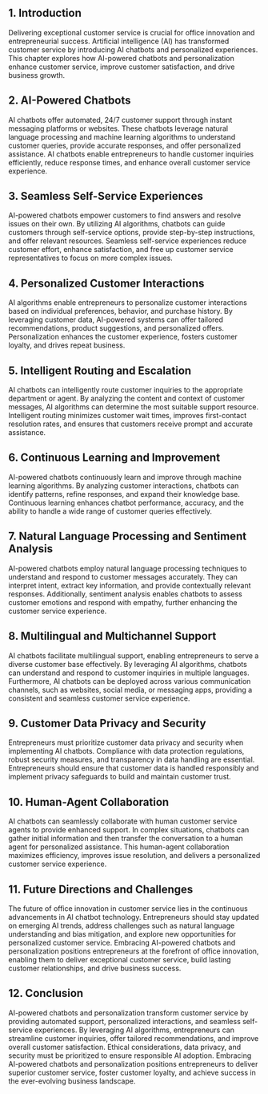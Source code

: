 

## 1\. Introduction

Delivering exceptional customer service is crucial for office innovation and entrepreneurial success. Artificial intelligence (AI) has transformed customer service by introducing AI chatbots and personalized experiences. This chapter explores how AI-powered chatbots and personalization enhance customer service, improve customer satisfaction, and drive business growth.

## 2\. AI-Powered Chatbots

AI chatbots offer automated, 24/7 customer support through instant messaging platforms or websites. These chatbots leverage natural language processing and machine learning algorithms to understand customer queries, provide accurate responses, and offer personalized assistance. AI chatbots enable entrepreneurs to handle customer inquiries efficiently, reduce response times, and enhance overall customer service experience.

## 3\. Seamless Self-Service Experiences

AI-powered chatbots empower customers to find answers and resolve issues on their own. By utilizing AI algorithms, chatbots can guide customers through self-service options, provide step-by-step instructions, and offer relevant resources. Seamless self-service experiences reduce customer effort, enhance satisfaction, and free up customer service representatives to focus on more complex issues.

## 4\. Personalized Customer Interactions

AI algorithms enable entrepreneurs to personalize customer interactions based on individual preferences, behavior, and purchase history. By leveraging customer data, AI-powered systems can offer tailored recommendations, product suggestions, and personalized offers. Personalization enhances the customer experience, fosters customer loyalty, and drives repeat business.

## 5\. Intelligent Routing and Escalation

AI chatbots can intelligently route customer inquiries to the appropriate department or agent. By analyzing the content and context of customer messages, AI algorithms can determine the most suitable support resource. Intelligent routing minimizes customer wait times, improves first-contact resolution rates, and ensures that customers receive prompt and accurate assistance.

## 6\. Continuous Learning and Improvement

AI-powered chatbots continuously learn and improve through machine learning algorithms. By analyzing customer interactions, chatbots can identify patterns, refine responses, and expand their knowledge base. Continuous learning enhances chatbot performance, accuracy, and the ability to handle a wide range of customer queries effectively.

## 7\. Natural Language Processing and Sentiment Analysis

AI-powered chatbots employ natural language processing techniques to understand and respond to customer messages accurately. They can interpret intent, extract key information, and provide contextually relevant responses. Additionally, sentiment analysis enables chatbots to assess customer emotions and respond with empathy, further enhancing the customer service experience.

## 8\. Multilingual and Multichannel Support

AI chatbots facilitate multilingual support, enabling entrepreneurs to serve a diverse customer base effectively. By leveraging AI algorithms, chatbots can understand and respond to customer inquiries in multiple languages. Furthermore, AI chatbots can be deployed across various communication channels, such as websites, social media, or messaging apps, providing a consistent and seamless customer service experience.

## 9\. Customer Data Privacy and Security

Entrepreneurs must prioritize customer data privacy and security when implementing AI chatbots. Compliance with data protection regulations, robust security measures, and transparency in data handling are essential. Entrepreneurs should ensure that customer data is handled responsibly and implement privacy safeguards to build and maintain customer trust.

## 10\. Human-Agent Collaboration

AI chatbots can seamlessly collaborate with human customer service agents to provide enhanced support. In complex situations, chatbots can gather initial information and then transfer the conversation to a human agent for personalized assistance. This human-agent collaboration maximizes efficiency, improves issue resolution, and delivers a personalized customer service experience.

## 11\. Future Directions and Challenges

The future of office innovation in customer service lies in the continuous advancements in AI chatbot technology. Entrepreneurs should stay updated on emerging AI trends, address challenges such as natural language understanding and bias mitigation, and explore new opportunities for personalized customer service. Embracing AI-powered chatbots and personalization positions entrepreneurs at the forefront of office innovation, enabling them to deliver exceptional customer service, build lasting customer relationships, and drive business success.

## 12\. Conclusion

AI-powered chatbots and personalization transform customer service by providing automated support, personalized interactions, and seamless self-service experiences. By leveraging AI algorithms, entrepreneurs can streamline customer inquiries, offer tailored recommendations, and improve overall customer satisfaction. Ethical considerations, data privacy, and security must be prioritized to ensure responsible AI adoption. Embracing AI-powered chatbots and personalization positions entrepreneurs to deliver superior customer service, foster customer loyalty, and achieve success in the ever-evolving business landscape.
